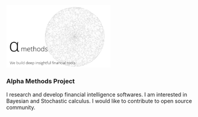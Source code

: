 <img src="https://github.com/jirotubuyaki/jirotubuyaki.github.io/blob/master/images/prefund.png" width=55%>  

### Alpha Methods Project
I research and develop financial intelligence softwares. I am interested in Bayesian and Stochastic calculus. I would like to contribute to open source community.

 


